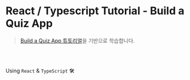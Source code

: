 # React / Typescript Tutorial - Build a Quiz App

> [Build a Quiz App 튜토리얼](https://www.youtube.com/watch?v=F2JCjVSZlG0)을 기반으로 학습합니다.

<br />
<br />

Using `React` & `TypeScript` 🛠